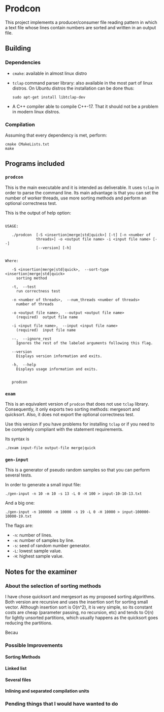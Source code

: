 # Prodcon

This project implements a producer/consumer file reading pattern in
which a text file whose lines contain numbers are sorted and written
in an output file.

## Building

### Dependencies

- `cmake`: available in almost linux distro
- `tclap` command parser library: also available in the most part of
  linux distros. On Ubuntu distros the installation can be done thus:
  
      sudo apt-get install libtclap-dev

- A C++ compiler able to compile C++-17. That it should not be a
  problem in modern linux distros. 

### Compilation

Assuming that every dependency is met, perform:

    cmake CMakeLists.txt
    make

## Programs included

### `prodcon`

This is the main executable and it is intended as deliverable. It uses
`tclap` in order to parse the command line. Its main advantage is that
you can set the number of worker threads, use more sorting methods and
perform an optional correctness test.

This is the output of help option:
```./prodcon --help

USAGE: 

   ./prodcon  [-S <insertion|merge|std|quick>] [-t] [-n <number of
              threads>] -o <output file name> -i <input file name> [--]
              [--version] [-h]


Where: 

   -S <insertion|merge|std|quick>,  --sort-type <insertion|merge|std|quick>
     sorting method

   -t,  --test
     run correctness test

   -n <number of threads>,  --num_threads <number of threads>
     number of threads

   -o <output file name>,  --output <output file name>
     (required)  output file name

   -i <input file name>,  --input <input file name>
     (required)  input file name

   --,  --ignore_rest
     Ignores the rest of the labeled arguments following this flag.

   --version
     Displays version information and exits.

   -h,  --help
     Displays usage information and exits.


   prodcon
```

### `exam`

This is an equivalent version of `prodcon` that does not use `tclap`
library. Consequently, it only exports two sorting methods: mergesort
and quicksort. Also, it does not export the optional correctness test.

Use this version if you have problems for installing `tclap` or if you
need to be completely compliant with the statement requirements.

Its syntax is

    ./exam input-file output-file merge|quick
    
### `gen-input`

This is a generator of pseudo random samples so that you can perform
several tests.

In order to generate a small input file:

    ./gen-input -n 10 -m 10 -s 13 -L 0 -H 100 > input-10-10-13.txt
    
And a big one:

    ./gen-input -n 100000 -m 10000 -s 19 -L 0 -H 10000 > input-100000-10000-19.txt

The flags are:

- `-n`: number of lines.
- `-m`: number of samples by line.
- `-s`: seed of random number generator.
- `-L`: lowest sample value.
- `-H`: highest sample value.

## Notes for the examiner 

### About the selection of sorting methods

I have chose quicksort and mergesort as my proposed sorting
algorithms. Both version are recursive and uses the insertion sort for
sorting small vector. Although insertion sort is O(n^2), it is very
simple, so its constant costs are cheap (parameter passing, no
recursion, etc) and tends to O(n) for lightly unsorted partitions,
which usually happens as the quicksort goes reducing the partitions.

Becau

### Possible Improvements

#### Sorting Methods

#### Linked list

#### Several files

#### Inlining and separated compilation units

### Pending things that I would have wanted to do

